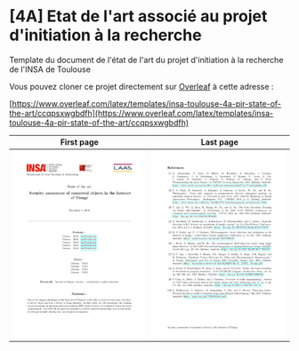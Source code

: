 # [4A] Etat de l'art associé au projet d'initiation à la recherche

Template du document de l'état de l'art du projet d'initiation à la recherche de l'INSA de Toulouse

Vous pouvez cloner ce projet directement sur [Overleaf](https://www.overleaf.com) à cette adresse : 

[https://www.overleaf.com/latex/templates/insa-toulouse-4a-pir-state-of-the-art/ccqpsxwgbdfh](https://www.overleaf.com/latex/templates/insa-toulouse-4a-pir-state-of-the-art/ccqpsxwgbdfh)

| First page | Last page |
|-|-|
| [![Charte graphique A4](./thumbnails/first_page.png)](./) | [![Charte graphique A4](./thumbnails/last_page.png)](./) |

